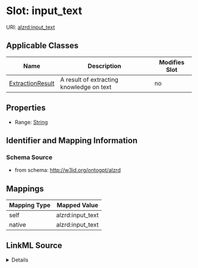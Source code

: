 

# Slot: input_text

URI: [alzrd:input_text](http://w3id.org/ontogpt/alzrdinput_text)



<!-- no inheritance hierarchy -->





## Applicable Classes

| Name | Description | Modifies Slot |
| --- | --- | --- |
| [ExtractionResult](ExtractionResult.md) | A result of extracting knowledge on text |  no  |







## Properties

* Range: [String](String.md)





## Identifier and Mapping Information







### Schema Source


* from schema: http://w3id.org/ontogpt/alzrd




## Mappings

| Mapping Type | Mapped Value |
| ---  | ---  |
| self | alzrd:input_text |
| native | alzrd:input_text |




## LinkML Source

<details>
```yaml
name: input_text
from_schema: http://w3id.org/ontogpt/alzrd
rank: 1000
alias: input_text
owner: ExtractionResult
domain_of:
- ExtractionResult
range: string

```
</details>